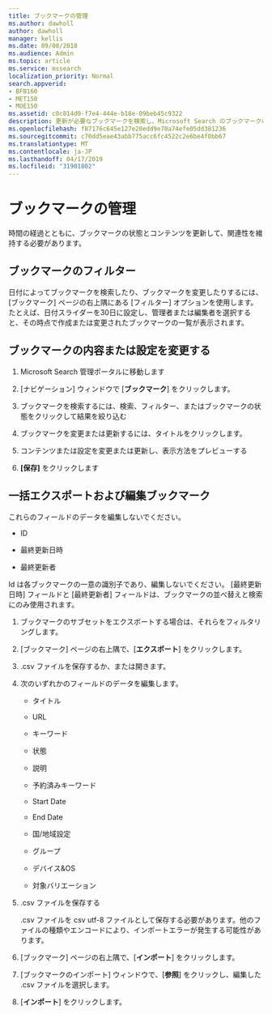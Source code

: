 ```yaml
---
title: ブックマークの管理
ms.author: dawholl
author: dawholl
manager: kellis
ms.date: 09/08/2018
ms.audience: Admin
ms.topic: article
ms.service: mssearch
localization_priority: Normal
search.appverid:
- BFB160
- MET150
- MOE150
ms.assetid: c0c814d0-f7e4-444e-b18e-09beb45c9322
description: 更新が必要なブックマークを検索し、Microsoft Search のブックマークの結果を一括編集する方法を指定する
ms.openlocfilehash: f87176c645e127e20edd9e70a74efe05dd381236
ms.sourcegitcommit: c70dd5eae43abb775acc6fc4522c2e6be4f0bb67
ms.translationtype: MT
ms.contentlocale: ja-JP
ms.lasthandoff: 04/17/2019
ms.locfileid: "31901802"
---
```

# <a name="manage-bookmarks"></a>ブックマークの管理

時間の経過とともに、ブックマークの状態とコンテンツを更新して、関連性を維持する必要があります。 
  
## <a name="filter-bookmarks"></a>ブックマークのフィルター

日付によってブックマークを検索したり、ブックマークを変更したりするには、[ブックマーク] ページの右上隅にある [フィルター] オプションを使用します。 たとえば、日付スライダーを30日に設定し、管理者または編集者を選択すると、その時点で作成または変更されたブックマークの一覧が表示されます。
  
## <a name="change-bookmark-content-or-settings"></a>ブックマークの内容または設定を変更する

1. Microsoft Search 管理ポータルに移動します
    
2. [ナビゲーション] ウィンドウで [**ブックマーク**] をクリックします。
    
3. ブックマークを検索するには、検索、フィルター、またはブックマークの状態をクリックして結果を絞り込む
    
4. ブックマークを変更または更新するには、タイトルをクリックします。
    
5. コンテンツまたは設定を変更または更新し、表示方法をプレビューする 
    
6. **[保存]** をクリックします
    
## <a name="bulk-export-and-edit-bookmarks"></a>一括エクスポートおよび編集ブックマーク

これらのフィールドのデータを編集しないでください。
  
- ID
    
- 最終更新日時
    
- 最終更新者
    
Id は各ブックマークの一意の識別子であり、編集しないでください。 [最終更新日時] フィールドと [最終更新者] フィールドは、ブックマークの並べ替えと検索にのみ使用されます。
  
1. ブックマークのサブセットをエクスポートする場合は、それらをフィルタリングします。
    
2. [ブックマーク] ページの右上隅で、[**エクスポート**] をクリックします。
    
3. .csv ファイルを保存するか、または開きます。
    
4. 次のいずれかのフィールドのデータを編集します。
   - タイトル
    
   - URL
    
   - キーワード
    
   - 状態
    
   - 説明
    
   - 予約済みキーワード
    
   - Start Date
    
   - End Date
    
   - 国/地域設定
    
   - グループ
    
   - デバイス&amp;OS
    
   - 対象バリエーション
    
5. .csv ファイルを保存する

    .csv ファイルを csv utf-8 ファイルとして保存する必要があります。他のファイルの種類やエンコードにより、インポートエラーが発生する可能性があります。
    
6. [ブックマーク] ページの右上隅で、[**インポート**] をクリックします。
    
7. [ブックマークのインポート] ウィンドウで、[**参照**] をクリックし、編集した .csv ファイルを選択します。 
    
8. [**インポート**] をクリックします。